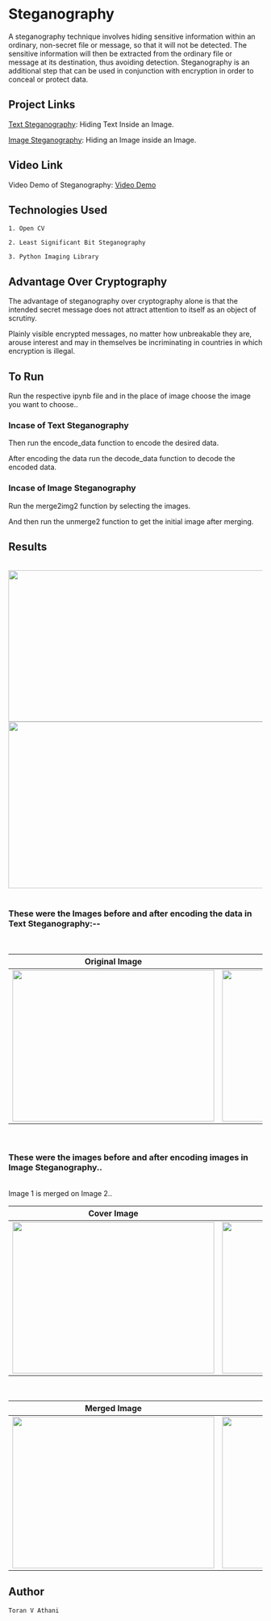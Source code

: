 # Steganography

A steganography technique involves hiding sensitive information within an ordinary, non-secret file or message, so that it will not be detected. The sensitive information will then be extracted from the ordinary file or message at its destination, thus avoiding detection. Steganography is an additional step that can be used in conjunction with encryption in order to conceal or protect data.

## Project Links 

[Text Steganography](https://colab.research.google.com/drive/1BwrJDI4ZxJIs0U8p_VPsaWub7iBI1f1G#scrollTo=MgKT0KEmxJgj): Hiding Text Inside an Image.

[Image Steganography](https://colab.research.google.com/drive/1olDBDtKcBvtfTCyU7Dv6TtDu1BTPwtHE#scrollTo=XEkZE1OcX-PL): Hiding an Image inside an Image.


## Video Link

Video Demo of Steganography: [Video Demo](https://www.loom.com/share/13fd473ee97d455394510e17e2d34722)


## Technologies Used
```
1. Open CV

2. Least Significant Bit Steganography

3. Python Imaging Library
```

## Advantage Over Cryptography

The advantage of steganography over cryptography alone is that the intended secret message does not attract attention to itself as an object of scrutiny. 

Plainly visible encrypted messages, no matter how unbreakable they are, arouse interest and may in themselves be incriminating in countries in which encryption is illegal.

## To Run

Run the respective ipynb file and in the place of image choose the image you want to choose..

### Incase of Text Steganography

Then run the encode_data function to encode the desired data.

After encoding the data run the decode_data function to decode the encoded data.

### Incase of Image Steganography

Run the merge2img2 function by selecting the images.

And then run the unmerge2 function to get the initial image after merging.

## Results
<br>
<img src ="images/encode_data.JPG"  width=900 height=300>  
<br>

<img src ="images/decode_data.JPG"  width=900 height=330>
<br><br>

### These were the Images before and after encoding the data in Text Steganography:--
<br>

| Original Image | Image After Encoding |
| :---: | :---: |
| <img src ="images/download.jpg"  width=400 height=300>  | <img src ="images/stegano_final.png"  width=400 height=300> |

<br>

### These were the images before and after encoding images in Image Steganography..
<br>
Image 1 is merged on Image 2..

| Cover Image | Image to be Merged |
| :---: | :---: |
| <img src ="images/nature1.png"  width=400 height=300/> |  <img src='images/nature.png' width=400 height=300/> |

<br>

| Merged Image | Unmerged Image |
| :---: | :---: |
| <img src ="images/merged2.jpg"  width=400 height=300/> |  <img src='images/final.PNG' width=400 height=300/> |


## Author 
```
Toran V Athani
```

